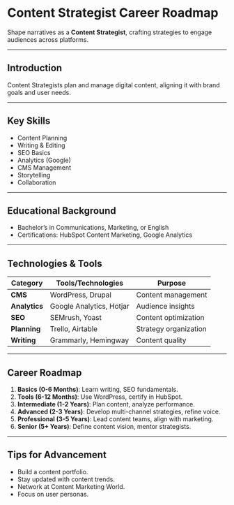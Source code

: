 # Content Strategist Career Roadmap

Shape narratives as a **Content Strategist**, crafting strategies to engage audiences across platforms.

---

## Introduction
Content Strategists plan and manage digital content, aligning it with brand goals and user needs.

---

## Key Skills
- Content Planning
- Writing & Editing
- SEO Basics
- Analytics (Google)
- CMS Management
- Storytelling
- Collaboration

---

## Educational Background
- Bachelor’s in Communications, Marketing, or English
- Certifications: HubSpot Content Marketing, Google Analytics

---

## Technologies & Tools
| **Category**         | **Tools/Technologies**                     | **Purpose**                        |
|----------------------|--------------------------------------------|------------------------------------|
| **CMS**              | WordPress, Drupal                          | Content management                |
| **Analytics**        | Google Analytics, Hotjar                   | Audience insights                 |
| **SEO**              | SEMrush, Yoast                             | Content optimization              |
| **Planning**         | Trello, Airtable                           | Strategy organization             |
| **Writing**          | Grammarly, Hemingway                        | Content quality                   |

---

## Career Roadmap
1. **Basics (0-6 Months)**: Learn writing, SEO fundamentals.  
2. **Tools (6-12 Months)**: Use WordPress, certify in HubSpot.  
3. **Intermediate (1-2 Years)**: Plan content, analyze performance.  
4. **Advanced (2-3 Years)**: Develop multi-channel strategies, refine voice.  
5. **Professional (3-5 Years)**: Lead content teams, align with marketing.  
6. **Senior (5+ Years)**: Define content vision, mentor strategists.

---

## Tips for Advancement
- Build a content portfolio.
- Stay updated with content trends.
- Network at Content Marketing World.
- Focus on user personas.